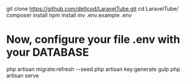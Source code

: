 git clone https://github.com/deltcod/LaravelTube.git
cd LaravelTube/
composer install
npm install
mv .env.example .env

# Now, configure your file .env with your DATABASE

php artisan migrate:refresh --seed
php artisan key:generate
gulp
php artisan serve
